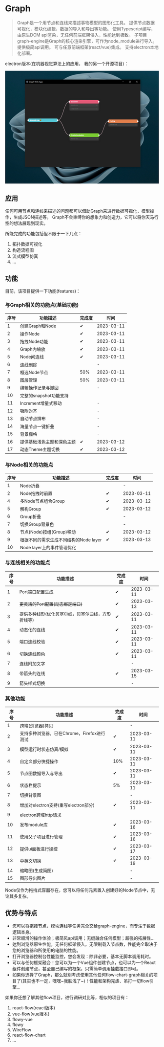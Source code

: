 # Graph

> Graph是一个用节点和连线来描述事物模型的图形化工具。
> 提供节点数据可视化，模块化编辑，数据的导入和导出等功能。
> 使用Typescript编写，由原生DOM api渲染，无任何前端框架侵入，性能达到极致。
> 子项目graph-engine是Graph的核心渲染引擎，可作为node_module进行导入。
> 提供极简api调用。
> 可与任意前端框架(react/vue)集成。
> 支持electron本地化部署。

electron版本(在机器视觉算法上的应用， 我的另一个开源项目)：

![image](https://github.com/aiyojun/graph/blob/master/electron-app.png)

## 应用

任何可用节点和连线来描述的问题都可以借助Graph来进行数据可视化，模型操作，生成JSON描述等。
Graph不会束缚你的想象力和创造力，它可以将你天马行空的想法展现到现实。

所能完成的功能包括但不限于一下几点：

1. 拓扑数据可视化
2. 构造流程图
3. 流式模型仿真
4. ...

## 功能

目前，该项目提供一下功能(features)：

### 与Graph相关的功能点(基础功能)
| 序号  | 功能描述                         | 完成度 | 时间         |
|-----|------------------------------|-----|------------|
| 1   | 创建Graph和Node                 | ✔   | 2023-03-11 |
| 2   | 操作Node                       | ✔   | 2023-03-11 |
| 3   | 拖拽Node功能                     | ✔   | 2023-03-11 |
| 4   | Graph内缩放                     | ✔   | 2023-03-11 |
| 5   | Node间连线                      | ✔   | 2023-03-11 |
| 6   | 连线删除                         |     | -          |
| 7   | 框选Node节点                     | 50% | 2023-03-11 |
| 8   | 图层管理                         | 50% | 2023-03-11 |
| 9   | 编辑操作记录与撤回                    |     | -          |
| 10  | 完整的snapshot功能支持              |     |            |
| 11  | Increment增量式移动               |     | -          |
| 12  | 吸附对齐                         |     | -          |
| 13  | 自动节点排布                       |     | -          |
| 14  | 海量节点一键折叠                     |     | -          |
| 15  | 背景栅格                         |     | -          |
| 16  | 提供基础浅色主题和深色主题                | ✔   | 2023-03-12 |
| 17  | 动态Theme主题切换                  | ✔   | 2023-03-12 |

### 与Node相关的功能点
| 序号  | 功能描述                         | 完成度 | 时间         |
|-----|------------------------------|-----|------------|
| 1   | Node折叠                       |     | -          |
| 2   | Node拖拽时前置                    | ✔   | 2023-03-11 |
| 4   | 多Node节点组合Group               | ✔   | 2023-03-12 |
| 5   | 解构Group                      | ✔   | 2023-03-12 |
| 6   | Group折叠                      |     | -          |
| 7   | 切换Group背景色                   |     | -          |
| 8   | 节点(Node)按组(Group)移动          | ✔   | 2023-03-12 |
| 9   | 根据不同的需求生成不同结构的Node layer     | ✔   | 2023-03-13 |
| 10  | Node layer上的事件管理优化           |     |            |

### 与连线相关的功能点
| 序号  | 功能描述                       | 完成度 | 时间         |
|-----|----------------------------|-----|------------|
| 1   | Port端口配置生成                 | ✔   | 2023-03-11 |
| 2   | ~~更灵活的Port配置(动态绑定端口)~~     | ✔   | 2023-03-13 |
| 3   | 提供多种线形(优化贝塞尔线，贝塞尔曲线，方形折线等) | ✔   | 2023-03-11 |
| 4   | 动态化的连线                     | ✔   | 2023-03-11 |
| 5   | 端口连线校验                     | ✔   | 2023-03-11 |
| 6   | 切换连线颜色                     | ✔   | 2023-03-11 |
| 7   | 连线附加文字                     |     | -          |
| 8   | 带箭头的连线                     | ✔   | 2023-03-15 |
| 9   | 箭头样式切换                     |     | -          |

### 其他功能
| 序号  | 功能描述                         | 完成度 | 时间         |
|-----|------------------------------|-----|------------|
| 1   | 跨端(浏览器)拷贝                    |     | -          |
| 2   | 支持多种浏览器，已在Chrome，Firefox进行测试 | ✔   | 2023-03-11 |
| 3   | 模型运行时状态仿真/模拟                 | ✔   | 2023-03-11 |
| 4   | 自定义部分快捷操作                    | 10% | 2023-03-11 |
| 5   | 节点图数据导入与导出                   | ✔   | 2023-03-11 |
| 6   | 状态栏提示                        | 5%  | 2023-03-11 |
| 7   | 切换背景图                        |     | -          |
| 8   | 增加对electron支持(重写electron部分)  | ✔   | 2023-03-11 |
| 9   | electron跨域http请求             |     |            |
| 10  | 发布module库                    | ✔   | 2023-03-16 |
| 11  | 使用父子项目进行管理                   | ✔   | 2023-03-16 |
| 12  | 提供ui面板进行操控                   | ✔   | 2023-03-17 |
| 13  | 中英文切换                        | ✔   | 2023-03-19 |
| 14  | 缩略图(生成简图)                    |     | -          |
| 15  | 图形导出图片                       |     | -          |

Node仅作为拖拽式容器存在，您可以将任何元素置入创建好的Node节点中，无论其多复杂。

## 优势与特点

- 您可以将拖拽节点，模块连线等任务完全交给graph-engine，而专注于数据逻辑本身。
- 非常顺滑的操作体验；极简风api调用；无缝融合任何模型；超强的拓展性... 
- 达到浏览器原生性能，无任何框架侵入。无限制载入节点数，性能完全取决于您的浏览器和所使用的电脑的性能。
- 打开浏览器控制台性能监控，您会发现：除非必要，基本无脚本调用耗时。
- 可以与任何框架融合！您可以为一个Vue组件创建节点，也可以为一个React组件创建节点，甚至自己编写的框架，只需简单调用挂载接口即可。
- 如果你选择了Graph，那么就别考虑使用其他任何flow-chart-graph相关的项目了(其实也不一定，嘿嘿~我肤浅了~)！性能和架构完虐、吊打一切flow引擎...

如果你还想了解其他flow项目，进行调研对比等，相似的项目有：

1. react-flow(react版本)
2. vue-flow(vue版本)
3. flowy-vue
4. flowy
5. WireFlow
6. react-flow-chart
7. ...
